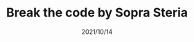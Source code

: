 ---
layout: ../../layouts/ProjectLayout.astro
title: Break the code by Sopra Steria
date: 2021/10/14
sumary: ~
tags: ~
value: ~
thumbnails: ~
---